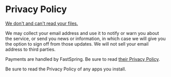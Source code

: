 # Privacy Policy

[We don't and can't read your files.](./security)

We may collect your email address and use it to notify or warn you about
the service, or send you news or information, in which case we will give
you the option to sign off from those updates. We will not sell your
email address to third parties.

Payments are handled by FastSpring. Be sure to read [their Privacy
Policy](https://fastspring.com/privacy/).

Be sure to read the Privacy Policy of any apps you install.
